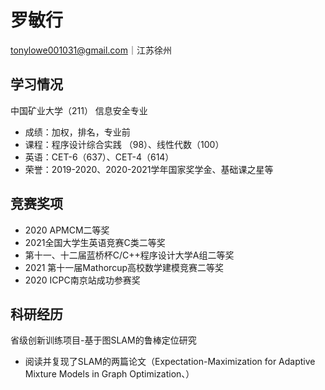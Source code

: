 # 罗敏行
tonylowe001031@gmail.com｜江苏徐州
## 学习情况
中国矿业大学（211）
信息安全专业
- 成绩：加权，排名，专业前
- 课程：程序设计综合实践	（98）、线性代数（100） 
- 英语：CET-6（637）、CET-4（614）
- 荣誉：2019-2020、2020-2021学年国家奖学金、基础课之星等
## 竞赛奖项
- 2020 APMCM二等奖 
- 2021全国大学生英语竞赛C类二等奖
- 第十一、十二届蓝桥杯C/C++程序设计大学A组二等奖
- 2021 第十一届Mathorcup高校数学建模竞赛二等奖
- 2020 ICPC南京站成功参赛奖
## 科研经历
省级创新训练项目-基于图SLAM的鲁棒定位研究	
- 阅读并复现了SLAM的两篇论文（Expectation-Maximization for Adaptive Mixture Models in Graph Optimization、）
